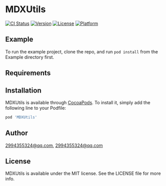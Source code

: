 # MDXUtils

[![CI Status](https://img.shields.io/travis/2994355324@qq.com/MDXUtils.svg?style=flat)](https://travis-ci.org/2994355324@qq.com/MDXUtils)
[![Version](https://img.shields.io/cocoapods/v/MDXUtils.svg?style=flat)](https://cocoapods.org/pods/MDXUtils)
[![License](https://img.shields.io/cocoapods/l/MDXUtils.svg?style=flat)](https://cocoapods.org/pods/MDXUtils)
[![Platform](https://img.shields.io/cocoapods/p/MDXUtils.svg?style=flat)](https://cocoapods.org/pods/MDXUtils)

## Example

To run the example project, clone the repo, and run `pod install` from the Example directory first.

## Requirements

## Installation

MDXUtils is available through [CocoaPods](https://cocoapods.org). To install
it, simply add the following line to your Podfile:

```ruby
pod 'MDXUtils'
```

## Author

2994355324@qq.com, 2994355324@qq.com

## License

MDXUtils is available under the MIT license. See the LICENSE file for more info.
